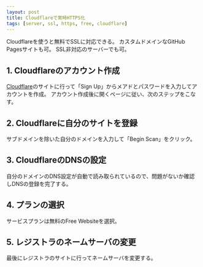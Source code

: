 ```yaml
---
layout: post
title: Cloudflareで常時HTTPS化
tags: [server, ssl, https, free, cloudflare]
---
```


Cloudflareを使うと無料でSSLに対応できる。
カスタムドメインなGitHub Pagesサイトも可。
SSL非対応のサーバーでも可。

## 1. Cloudflareのアカウント作成

[Cloudflare](https://www.cloudflare.com/)のサイトに行って「Sign Up」からメアドとパスワードを入力してアカウントを作成。
アカウント作成後に開くページに従い、次のステップをこなす。

## 2. Cloudflareに自分のサイトを登録

サブドメインを除いた自分のドメインを入力して「Begin Scan」をクリック。

## 3. CloudflareのDNSの設定

自分のドメインのDNS設定が自動で読み取られているので、問題がないか確認しDNSの登録を完了する。

## 4. プランの選択

サービスプランは無料のFree Websiteを選択。

## 5. レジストラのネームサーバの変更

最後にレジストラのサイトに行ってネームサーバを変更する。
